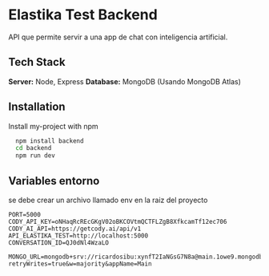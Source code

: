 
# Elastika Test Backend

API que permite servir a una app de chat con inteligencia artificial.




## Tech Stack


**Server:** Node, Express
**Database:** MongoDB (Usando MongoDB Atlas)



## Installation

Install my-project with npm

```bash
  npm install backend
  cd backend
  npm run dev
```
    
## Variables entorno
se debe crear un archivo llamado env en la raiz del proyecto
```
PORT=5000
CODY_API_KEY=oNHaqRcREcGKgV02oBKCOVtmQCTFLZgB8XfkcamTf12ec706
CODY_AI_API=https://getcody.ai/api/v1
API_ELASTIKA_TEST=http://localhost:5000
CONVERSATION_ID=QJ0dNl4WzaLO

MONGO_URL=mongodb+srv://ricardosibu:xynfT2IaNGsG7N8a@main.1owe9.mongodb.net/?retryWrites=true&w=majority&appName=Main
